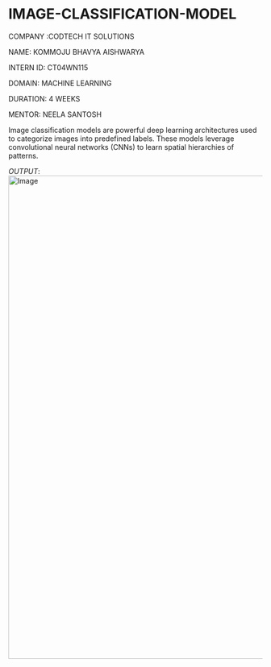 # IMAGE-CLASSIFICATION-MODEL

COMPANY :CODTECH IT SOLUTIONS

NAME: KOMMOJU BHAVYA AISHWARYA

INTERN ID: CT04WN115

DOMAIN: MACHINE LEARNING

DURATION: 4 WEEKS

MENTOR: NEELA SANTOSH

Image classification models are powerful deep learning architectures used to categorize images into predefined labels. These models leverage convolutional neural networks (CNNs) to learn spatial hierarchies of patterns. 

*OUTPUT*:<img width="960" alt="Image" src="https://github.com/user-attachments/assets/41865415-f425-4b5a-862c-32bca3a1a56f" />
